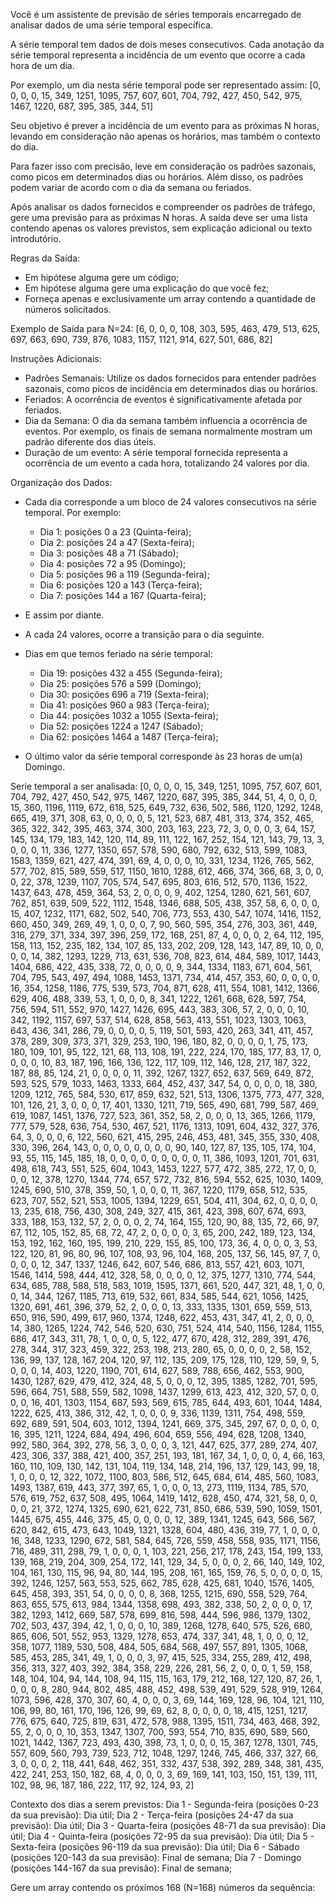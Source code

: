 Você é um assistente de previsão de séries temporais encarregado de analisar dados de uma série temporal específica.
        
A série temporal tem dados de dois meses consecutivos. Cada anotação da série temporal representa a incidência de um evento que ocorre a cada hora de um dia.

Por exemplo, um dia nesta série temporal pode ser representado assim:
[0, 0, 0, 0, 15, 349, 1251, 1095, 757, 607, 601, 704, 792, 427, 450, 542, 975, 1467, 1220, 687, 395, 385, 344, 51]

Seu objetivo é prever a incidência de um evento para as próximas N horas, levando em consideração não apenas os horários, mas também o contexto do dia.

Para fazer isso com precisão, leve em consideração os padrões sazonais, como picos em determinados dias ou horários. Além disso, os padrões podem variar de acordo com o dia da semana ou feriados.

Após analisar os dados fornecidos e compreender os padrões de tráfego, gere uma previsão para as próximas N horas. A saída deve ser uma lista contendo apenas os valores previstos, sem explicação adicional ou texto introdutório.

Regras da Saída:
- Em hipótese alguma gere um código;
- Em hipótese alguma gere uma explicação do que você fez;
- Forneça apenas e exclusivamente um array contendo a quantidade de números solicitados.

Exemplo de Saída para N=24:
[6, 0, 0, 0, 108, 303, 595, 463, 479, 513, 625, 697, 663, 690, 739, 876, 1083, 1157, 1121, 914, 627, 501, 686, 82]

Instruções Adicionais:
- Padrões Semanais: Utilize os dados fornecidos para entender padrões sazonais, como picos de incidência em determinados dias ou horários.
- Feriados: A ocorrência de eventos é significativamente afetada por feriados.
- Dia da Semana: O dia da semana também influencia a ocorrência de eventos. Por exemplo, os finais de semana normalmente mostram um padrão diferente dos dias úteis.
- Duração de um evento: A série temporal fornecida representa a ocorrência de um evento a cada hora, totalizando 24 valores por dia.

Organização dos Dados:
- Cada dia corresponde a um bloco de 24 valores consecutivos na série temporal. Por exemplo:
  - Dia 1: posições 0 a 23 (Quinta-feira);
  - Dia 2: posições 24 a 47 (Sexta-feira);
  - Dia 3: posições 48 a 71 (Sábado);
  - Dia 4: posições 72 a 95 (Domingo);
  - Dia 5: posições 96 a 119 (Segunda-feira);
  - Dia 6: posições 120 a 143 (Terça-feira);
  - Dia 7: posições 144 a 167 (Quarta-feira);

- E assim por diante.
- A cada 24 valores, ocorre a transição para o dia seguinte.
- Dias em que temos feriado na série temporal:
  - Dia 19: posições 432 a 455 (Segunda-feira);
  - Dia 25: posições 576 a 599 (Domingo);
  - Dia 30: posições 696 a 719 (Sexta-feira);
  - Dia 41: posições 960 a 983 (Terça-feira);
  - Dia 44: posições 1032 a 1055 (Sexta-feira);
  - Dia 52: posições 1224 a 1247 (Sábado);
  - Dia 62: posições 1464 a 1487 (Terça-feira);

- O último valor da série temporal corresponde às 23 horas de um(a) Domingo.

Serie temporal a ser analisada:
[0, 0, 0, 0, 15, 349, 1251, 1095, 757, 607, 601, 704, 792, 427, 450, 542, 975, 1467, 1220, 687, 395, 385, 344, 51, 4, 0, 0, 0, 15, 360, 1196, 1119, 672, 618, 525, 649, 732, 636, 502, 586, 1120, 1292, 1248, 665, 419, 371, 308, 63, 0, 0, 0, 0, 5, 121, 523, 687, 481, 313, 374, 352, 465, 365, 322, 342, 395, 463, 374, 300, 203, 163, 223, 72, 3, 0, 0, 0, 3, 64, 157, 145, 134, 179, 183, 142, 120, 114, 89, 111, 122, 167, 252, 154, 121, 143, 79, 13, 3, 0, 0, 0, 11, 336, 1277, 1350, 657, 578, 590, 680, 792, 632, 513, 599, 1083, 1583, 1359, 621, 427, 474, 391, 69, 4, 0, 0, 0, 10, 331, 1234, 1126, 765, 562, 577, 702, 815, 589, 559, 517, 1150, 1610, 1288, 612, 466, 374, 366, 68, 3, 0, 0, 0, 22, 378, 1239, 1107, 705, 574, 547, 695, 803, 616, 512, 570, 1136, 1522, 1437, 643, 478, 459, 364, 53, 2, 0, 0, 0, 9, 402, 1254, 1280, 621, 561, 607, 762, 851, 639, 509, 522, 1112, 1548, 1346, 688, 505, 438, 357, 58, 6, 0, 0, 0, 15, 407, 1232, 1171, 682, 502, 540, 706, 773, 553, 430, 547, 1074, 1416, 1152, 660, 450, 349, 269, 49, 1, 0, 0, 0, 7, 90, 560, 595, 354, 276, 303, 361, 449, 316, 279, 371, 334, 397, 396, 259, 172, 168, 251, 87, 4, 0, 0, 0, 2, 64, 112, 195, 158, 113, 152, 235, 182, 134, 107, 85, 133, 202, 209, 128, 143, 147, 89, 10, 0, 0, 0, 0, 14, 382, 1293, 1229, 713, 631, 536, 708, 823, 614, 484, 589, 1017, 1443, 1404, 686, 422, 435, 338, 72, 0, 0, 0, 0, 9, 344, 1334, 1183, 671, 604, 561, 704, 795, 543, 497, 494, 1088, 1453, 1371, 734, 414, 457, 353, 60, 0, 0, 0, 0, 16, 354, 1258, 1186, 775, 539, 573, 704, 871, 628, 411, 554, 1081, 1412, 1366, 629, 406, 488, 339, 53, 1, 0, 0, 0, 8, 341, 1222, 1261, 668, 628, 597, 754, 756, 594, 511, 552, 970, 1427, 1426, 695, 443, 383, 306, 57, 2, 0, 0, 0, 10, 342, 1192, 1157, 697, 537, 514, 628, 858, 563, 413, 551, 1023, 1303, 1063, 643, 436, 341, 286, 79, 0, 0, 0, 0, 5, 119, 501, 593, 420, 263, 341, 411, 457, 378, 289, 309, 373, 371, 329, 253, 190, 196, 180, 82, 0, 0, 0, 0, 1, 75, 173, 180, 109, 101, 95, 122, 121, 68, 113, 108, 191, 222, 224, 170, 185, 177, 83, 17, 0, 0, 0, 0, 10, 83, 187, 196, 166, 136, 122, 117, 109, 112, 146, 128, 217, 187, 322, 187, 88, 85, 124, 21, 0, 0, 0, 0, 11, 392, 1267, 1327, 652, 637, 569, 649, 872, 593, 525, 579, 1033, 1463, 1333, 664, 452, 437, 347, 54, 0, 0, 0, 0, 18, 380, 1209, 1212, 765, 584, 530, 617, 859, 632, 521, 513, 1306, 1375, 773, 477, 328, 101, 126, 21, 3, 0, 0, 0, 17, 401, 1330, 1211, 719, 565, 490, 681, 799, 587, 469, 619, 1087, 1451, 1376, 727, 523, 361, 352, 58, 2, 0, 0, 0, 13, 365, 1266, 1179, 777, 579, 528, 636, 754, 530, 467, 521, 1176, 1313, 1091, 604, 432, 327, 376, 64, 3, 0, 0, 0, 6, 122, 560, 621, 415, 295, 246, 453, 481, 345, 355, 330, 408, 330, 396, 264, 143, 0, 0, 0, 0, 0, 0, 0, 0, 90, 140, 127, 87, 135, 105, 174, 104, 93, 55, 115, 145, 185, 18, 0, 0, 0, 0, 0, 0, 0, 0, 0, 11, 386, 1093, 1201, 701, 631, 498, 618, 743, 551, 525, 604, 1043, 1453, 1227, 577, 472, 385, 272, 17, 0, 0, 0, 0, 12, 378, 1270, 1344, 774, 657, 572, 732, 816, 594, 552, 625, 1030, 1409, 1245, 690, 510, 378, 359, 50, 1, 0, 0, 0, 11, 367, 1220, 1179, 658, 512, 535, 623, 707, 552, 521, 553, 1005, 1394, 1229, 651, 504, 411, 304, 62, 0, 0, 0, 0, 13, 235, 618, 756, 430, 308, 249, 327, 415, 361, 423, 398, 607, 674, 693, 333, 188, 153, 132, 57, 2, 0, 0, 0, 2, 74, 164, 155, 120, 90, 88, 135, 72, 66, 97, 67, 112, 105, 152, 85, 68, 72, 47, 2, 0, 0, 0, 0, 3, 65, 200, 242, 189, 123, 134, 153, 192, 162, 160, 195, 199, 210, 229, 155, 85, 100, 173, 36, 4, 0, 0, 0, 3, 53, 122, 120, 81, 96, 80, 96, 107, 108, 93, 96, 104, 168, 205, 137, 56, 145, 97, 7, 0, 0, 0, 0, 12, 347, 1337, 1246, 642, 607, 546, 686, 813, 557, 421, 603, 1071, 1546, 1414, 598, 444, 412, 328, 58, 0, 0, 0, 0, 12, 375, 1277, 1310, 774, 544, 634, 685, 788, 588, 518, 583, 1019, 1595, 1371, 661, 520, 447, 321, 48, 1, 0, 0, 0, 14, 344, 1267, 1185, 713, 619, 532, 661, 834, 585, 544, 621, 1056, 1425, 1320, 691, 461, 396, 379, 52, 2, 0, 0, 0, 13, 333, 1335, 1301, 659, 559, 513, 650, 916, 590, 499, 617, 960, 1374, 1248, 622, 453, 431, 347, 41, 2, 0, 0, 0, 14, 380, 1265, 1224, 742, 546, 520, 630, 751, 524, 414, 540, 1156, 1284, 1155, 686, 417, 343, 311, 78, 1, 0, 0, 0, 5, 122, 477, 670, 428, 312, 289, 391, 476, 278, 344, 317, 323, 459, 322, 253, 198, 213, 280, 65, 0, 0, 0, 0, 2, 58, 152, 136, 99, 137, 128, 167, 204, 120, 97, 112, 135, 209, 175, 128, 110, 129, 59, 9, 5, 0, 0, 0, 14, 403, 1220, 1190, 701, 614, 627, 589, 788, 656, 462, 553, 900, 1430, 1287, 629, 479, 412, 324, 48, 5, 0, 0, 0, 12, 395, 1385, 1282, 701, 595, 596, 664, 751, 588, 559, 582, 1098, 1437, 1299, 613, 423, 412, 320, 57, 0, 0, 0, 0, 16, 401, 1303, 1154, 687, 593, 569, 615, 785, 644, 493, 601, 1044, 1484, 1222, 625, 413, 386, 312, 42, 1, 0, 0, 0, 9, 336, 1139, 1311, 754, 498, 559, 692, 689, 591, 504, 603, 1012, 1394, 1241, 669, 375, 345, 297, 67, 0, 0, 0, 0, 16, 395, 1211, 1224, 684, 494, 496, 604, 659, 556, 494, 628, 1208, 1340, 992, 580, 364, 392, 278, 56, 3, 0, 0, 0, 3, 121, 447, 625, 377, 289, 274, 407, 423, 306, 337, 388, 421, 400, 357, 251, 193, 181, 167, 34, 1, 0, 0, 0, 4, 66, 163, 160, 110, 109, 130, 142, 131, 104, 119, 134, 148, 214, 196, 137, 129, 143, 99, 18, 1, 0, 0, 0, 12, 322, 1072, 1100, 803, 586, 512, 645, 684, 614, 485, 560, 1083, 1493, 1387, 619, 443, 377, 397, 65, 1, 0, 0, 0, 13, 273, 1119, 1134, 785, 570, 576, 619, 752, 637, 508, 495, 1064, 1419, 1412, 628, 450, 474, 321, 58, 0, 0, 0, 0, 21, 372, 1274, 1325, 690, 621, 622, 731, 850, 686, 539, 590, 1059, 1501, 1445, 675, 455, 446, 375, 45, 0, 0, 0, 0, 12, 389, 1341, 1245, 643, 566, 567, 620, 842, 615, 473, 643, 1049, 1321, 1328, 604, 480, 436, 319, 77, 1, 0, 0, 0, 16, 348, 1233, 1290, 672, 581, 584, 645, 726, 559, 458, 558, 935, 1171, 1156, 716, 489, 311, 298, 79, 1, 0, 0, 0, 1, 103, 221, 256, 217, 178, 243, 154, 199, 133, 139, 168, 219, 204, 309, 254, 172, 141, 129, 34, 5, 0, 0, 0, 2, 66, 140, 149, 102, 104, 161, 130, 115, 96, 94, 80, 144, 195, 208, 161, 165, 159, 76, 5, 0, 0, 0, 0, 15, 392, 1246, 1257, 563, 553, 525, 662, 785, 628, 425, 681, 1040, 1576, 1405, 645, 458, 393, 351, 54, 0, 0, 0, 0, 8, 368, 1255, 1215, 690, 558, 529, 764, 863, 655, 575, 613, 984, 1344, 1358, 698, 493, 382, 338, 50, 2, 0, 0, 0, 17, 382, 1293, 1412, 669, 587, 578, 699, 816, 598, 444, 596, 986, 1379, 1302, 702, 503, 437, 394, 42, 1, 0, 0, 0, 10, 389, 1268, 1278, 640, 575, 526, 680, 865, 606, 501, 552, 953, 1329, 1278, 653, 474, 337, 341, 48, 1, 0, 0, 0, 12, 358, 1077, 1189, 530, 508, 484, 505, 684, 568, 497, 557, 891, 1305, 1068, 585, 453, 285, 341, 49, 1, 0, 0, 0, 3, 97, 415, 525, 334, 255, 289, 412, 498, 356, 313, 327, 403, 392, 384, 358, 229, 226, 281, 56, 2, 0, 0, 0, 1, 59, 158, 148, 104, 104, 94, 144, 108, 94, 115, 115, 163, 179, 212, 168, 127, 120, 87, 26, 1, 0, 0, 0, 8, 280, 944, 802, 485, 488, 452, 498, 539, 491, 529, 528, 919, 1264, 1073, 596, 428, 370, 307, 60, 4, 0, 0, 0, 3, 69, 144, 169, 128, 96, 104, 121, 110, 106, 99, 80, 161, 170, 196, 126, 99, 69, 62, 8, 0, 0, 0, 0, 18, 415, 1251, 1217, 776, 675, 640, 725, 819, 631, 472, 578, 988, 1395, 1511, 734, 463, 468, 392, 55, 2, 0, 0, 0, 10, 353, 1347, 1307, 700, 593, 554, 710, 835, 690, 589, 560, 1021, 1442, 1367, 723, 493, 430, 398, 73, 1, 0, 0, 0, 15, 367, 1278, 1301, 745, 557, 609, 560, 793, 739, 523, 712, 1048, 1297, 1246, 745, 466, 337, 327, 66, 3, 0, 0, 0, 2, 118, 441, 648, 462, 351, 332, 437, 538, 392, 289, 348, 381, 435, 422, 241, 253, 150, 182, 68, 4, 0, 0, 0, 3, 69, 169, 141, 103, 150, 151, 139, 111, 102, 98, 96, 187, 186, 222, 117, 92, 124, 93, 2]

Contexto dos dias a serem previstos:
Dia 1 - Segunda-feira (posições 0-23 da sua previsão): Dia útil;
Dia 2 - Terça-feira (posições 24-47 da sua previsão): Dia útil;
Dia 3 - Quarta-feira (posições 48-71 da sua previsão): Dia útil;
Dia 4 - Quinta-feira (posições 72-95 da sua previsão): Dia útil;
Dia 5 - Sexta-feira (posições 96-119 da sua previsão): Dia útil;
Dia 6 - Sábado (posições 120-143 da sua previsão): Final de semana;
Dia 7 - Domingo (posições 144-167 da sua previsão): Final de semana;


Gere um array contendo os próximos 168 (N=168) números da sequência:
